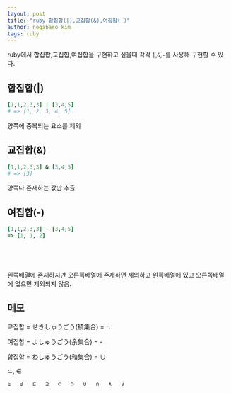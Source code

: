 ```yaml
---
layout: post
title: "ruby 합집합(|),교집합(&),여집합(-)"
author: negabaro kim
tags: ruby
---
```


ruby에서 합집합,교집합,여집합을 구현하고 싶을때 각각 `|`,`&`,`-`를 사용해 구현할 수 있다.

## 합집합(|)

```ruby
[1,1,2,3,3] | [3,4,5]
# => [1, 2, 3, 4, 5]
```

양쪽에 중복되는 요소를 제외


## 교집합(&)

```ruby
[1,1,2,3,3] & [3,4,5]
# => [3]
```



양쪽다 존재하는 값만 추출

## 여집합(-)

```ruby
[1,1,2,3,3] - [3,4,5]
=> [1, 1, 2]
```

```ruby





```

왼쪽배열에 존재하지만 오른쪽배열에 존재하면 제외하고
왼쪽배열에 있고 오른쪽배열에 없으면 제외되지 않음.

## 메모

교집합 = せきしゅうごう(積集合) = ∩

여집합 = よしゅうごう(余集合) = -

합집합 = わしゅうごう(和集合) = ∪

⊂, ∈



```
∈	∋	⊆	⊇	⊂	⊃	∪	∩	∧	∨
```